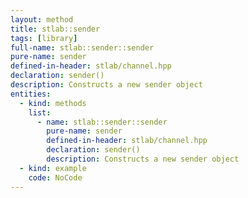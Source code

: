 ```yaml
---
layout: method
title: stlab::sender
tags: [library]
full-name: stlab::sender::sender
pure-name: sender
defined-in-header: stlab/channel.hpp 
declaration: sender()
description: Constructs a new sender object
entities:
  - kind: methods
    list:
      - name: stlab::sender::sender
        pure-name: sender
        defined-in-header: stlab/channel.hpp 
        declaration: sender()
        description: Constructs a new sender object
  - kind: example
    code: NoCode
---
```

